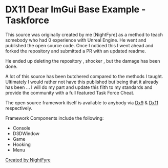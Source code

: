 ﻿# DX11 Dear ImGui Base Example - Taskforce
 
 
This source was originally created by me [NightFyre] as a method to teach somebody who had 0 experience with Unreal Engine. He went and published the open source code. Once I noticed this I went ahead and forked the repository and submitted a PR with an updated readme. 

He ended up deleting the repository , shocker , but the damage has been done. 

A lot of this source has been butchered compared to the methods I taught. Ultimately I would rather not have this published but being that it already has been ... I will do my part and update this filth to my standards and provide the community with a full featured Task Force Cheat.  

The open source framework itself is available to anybody via [Dx9](https://github.com/NightFyre/DX9-ImGui-Internal-Hook) & [Dx11](https://github.com/NightFyre/DX11-ImGui-Internal-Hook) respectively.  

Framework Components include the following:
- Console
- D3DWindow
- Game
- Hooking
- Menu

[Created by NightFyre](https://github.com/NightFyre/DX11-ImGui-Internal-Hook)
